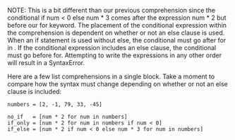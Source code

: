 NOTE: This is a bit different than our previous comprehension since the conditional if num < 0 else num \* 3 comes after the expression num \* 2 but before our for keyword. The placement of the conditional expression within the comprehension is dependent on whether or not an else clause is used. When an if statement is used without else, the conditional must go after for <element> in <collection>. If the conditional expression includes an else clause, the conditional must go before for. Attempting to write the expressions in any other order will result in a SyntaxError.

Here are a few list comprehensions in a single block. Take a moment to compare how the syntax must change depending on whether or not an else clause is included:

```
numbers = [2, -1, 79, 33, -45]

no_if   = [num * 2 for num in numbers]
if_only = [num * 2 for num in numbers if num < 0]
if_else = [num * 2 if num < 0 else num * 3 for num in numbers]

```
